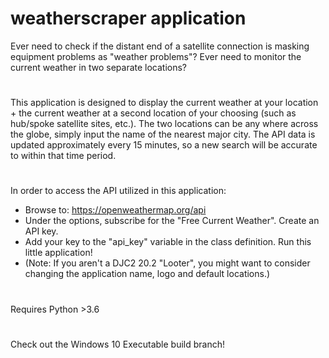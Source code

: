 # weatherscraper application
Ever need to check if the distant end of a satellite connection is masking equipment problems as "weather problems"? Ever need to monitor the current weather in two separate locations?
#
This application is designed to display the current weather at your location + the current weather at a second location of your choosing (such as hub/spoke satellite sites, etc.). The two locations can be any where across the globe, simply input the name of the nearest major city. The API data is updated approximately every 15 minutes, so a new search will be accurate to within that time period.
#
In order to access the API utilized in this application: 
- Browse to: https://openweathermap.org/api
- Under the options, subscribe for the "Free Current Weather". Create an API key.
- Add your key to the "api_key" variable in the class definition. Run this little application!
- (Note: If you aren't a DJC2 20.2 "Looter", you might want to consider changing the application name, logo and default locations.)
#
Requires Python >3.6
#
Check out the Windows 10 Executable build branch!
